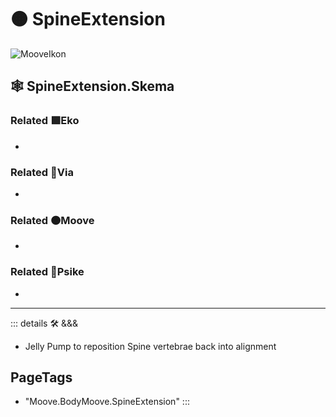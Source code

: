 # 🟠 <mooves>SpineExtension</mooves>

![MooveIkon](/Moove/Moove_Ikon.png)

## 🕸 SpineExtension.Skema

### Related 🟩<ekos>Eko</ekos>

-

### Related 🔻<via>Via</via>

-

### Related 🟠<mooves>Moove</mooves>

-

### Related 💜<psike>Psike</psike>

-

---

<!-- =================================================== -->
<!-- =================================================== -->
<!-- =================================================== -->
<!-- =================================================== -->
<!-- =================================================== -->
::: details 🛠 <dev>&&&</dev>

- Jelly Pump to reposition Spine vertebrae back into alignment

<h2>PageTags</h2>

- "Moove.BodyMoove.SpineExtension"
:::
